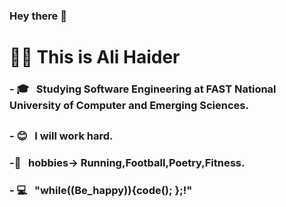 ### Hey there 👋

<h1> 💁‍♂️ This is Ali Haider </h1>

<h3>- 🎓 &nbsp; Studying Software Engineering at FAST National University of Computer and Emerging Sciences.<h2>
<h3>- 😊 &nbsp; I will work hard.<h3>
<h3>-🥋 &nbsp; hobbies-> Running,Football,Poetry,Fitness.<h4>
<h3>- 💻 &nbsp; "while((Be_happy)){code(); };!"<h3>
